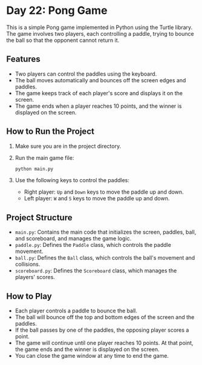 # Day 22: Pong Game

This is a simple Pong game implemented in Python using the Turtle library. The game involves two players, each controlling a paddle, trying to bounce the ball so that the opponent cannot return it.

## Features

- Two players can control the paddles using the keyboard.
- The ball moves automatically and bounces off the screen edges and paddles.
- The game keeps track of each player's score and displays it on the screen.
- The game ends when a player reaches 10 points, and the winner is displayed on the screen.

## How to Run the Project

1. Make sure you are in the project directory.
2. Run the main game file:

    ```bash
    python main.py
    ```

3. Use the following keys to control the paddles:
    - Right player: `Up` and `Down` keys to move the paddle up and down.
    - Left player: `W` and `S` keys to move the paddle up and down.

## Project Structure

- `main.py`: Contains the main code that initializes the screen, paddles, ball, and scoreboard, and manages the game logic.
- `paddle.py`: Defines the `Paddle` class, which controls the paddle movement.
- `ball.py`: Defines the `Ball` class, which controls the ball's movement and collisions.
- `scoreboard.py`: Defines the `Scoreboard` class, which manages the players' scores.

## How to Play

- Each player controls a paddle to bounce the ball.
- The ball will bounce off the top and bottom edges of the screen and the paddles.
- If the ball passes by one of the paddles, the opposing player scores a point.
- The game will continue until one player reaches 10 points. At that point, the game ends and the winner is displayed on the screen.
- You can close the game window at any time to end the game.
